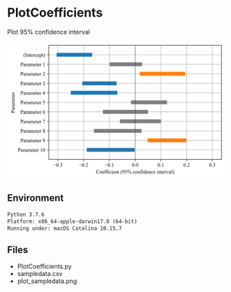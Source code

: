 # PlotCoefficients
Plot 95% confidence interval

![plot_sampledata.png](plot_sampledata.png)  

## Environment
```
Python 3.7.6
Platform: x86_64-apple-darwin17.0 (64-bit)
Running under: macOS Catalina 10.15.7
```

## Files
- PlotCoefficients.py  
- sampledata.csv  
- plot_sampledata.png
